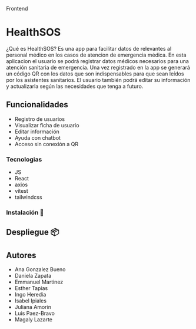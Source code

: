 Frontend
# HealthSOS
¿Qué es HealthSOS?
Es una app para facilitar datos de relevantes al personal médico en los casos de atencion de emergencia médica. En esta aplicacion el usuario se podrá registrar datos médicos necesarios para una atención sanitaria de emergencia. Una vez registrado en la app se generará un código QR con los datos que son indispensables para que sean leídos por los asistentes sanitarios. El usuario también podrá editar su información y actualizarla según las necesidades que tenga a futuro.

## Funcionalidades
* Registro de usuarios
* Visualizar ficha de usuario
* Editar información
* Ayuda con chatbot
* Acceso sin conexión a QR
### Tecnologias
* JS
* React
* axios
* vitest
* tailwindcss
### Instalación 🔧
## Despliegue 📦

## Autores 
* Ana Gonzalez Bueno
* Daniela Zapata
* Emmanuel Martinez
* Esther Tapias
* Ingo Heredia
* Isabel Ipiales
* Juliana Amorin
* Luis Paez-Bravo
* Magaly Lazarte






